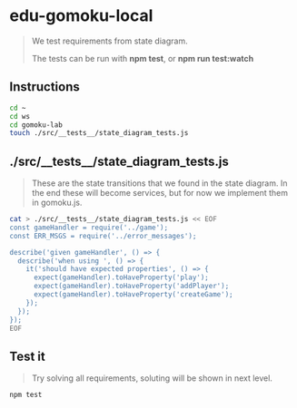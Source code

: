 # edu-gomoku-local

> We test requirements from state diagram.
>
> The tests can be run with **npm test**, or **npm run test:watch**

## Instructions 

```bash
cd ~
cd ws
cd gomoku-lab
touch ./src/__tests__/state_diagram_tests.js
```

## ./src/\_\_tests\_\_/state_diagram_tests.js

> These are the state transitions that we found in the state diagram.
> In the end these will become services, but for now we implement them in gomoku.js.

```bash
cat > ./src/__tests__/state_diagram_tests.js << EOF
const gameHandler = require('../game');
const ERR_MSGS = require('../error_messages');

describe('given gameHandler', () => {
  describe('when using ', () => {
    it('should have expected properties', () => {
      expect(gameHandler).toHaveProperty('play');
      expect(gameHandler).toHaveProperty('addPlayer');
      expect(gameHandler).toHaveProperty('createGame');
    });
  });
});
EOF
```

## Test it

> Try solving all requirements, soluting will be shown in next level.

```bash
npm test
```
